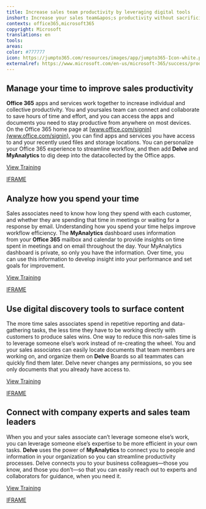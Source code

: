 ```yaml
---
title: Increase sales team productivity by leveraging digital tools
inshort: Increase your sales team&apos;s productivity without sacrificing their work/life balance, by using digital tools to manage workflow and provide insights about their work habits.
contexts: office365,microsoft365
copyright: Microsoft
translations: en
tools: 
areas: 
color: #777777
icon: https://jumpto365.com/resources/images/app/jumpto365-Icon-white.png
externalref: https://www.microsoft.com/en-us/microsoft-365/success/productivitylibrary/increase-sales-team-productivity-by-leveraging-digital-tools
---
```


## Manage your time to improve sales productivity

**Office 365** apps and services work together to increase individual and collective productivity. You and yoursales team can connect and collaborate to save hours of time and effort, and you can access the apps and documents you need to stay productive from anywhere on most devices. On the Office 365 home page at [www.office.com/signin](www.office.com/signin), you can find apps and services you have access to and your recently used files and storage locations. You can personalize your Office 365 experience to streamline workflow, and then add **Delve** and **MyAnalytics** to dig deep into the datacollected by the Office apps.

[View Training](https://support.office.com/article/Personalize-your-Office-365-experience-eb34a21b-52fa-4fbf-a8d5-146132242985)

[IFRAME](https://www.microsoft.com/en-us/videoplayer/embed/RE1Tmrh)

## Analyze how you spend your time

Sales associates need to know how long they spend with each customer, and whether they are spending that time in meetings or waiting for a response by email. Understanding how you spend your time helps improve workflow efficiency. The **MyAnalytics** dashboard uses information from your **Office 365** mailbox and calendar to provide insights on time spent in meetings and on email throughout the day. Your MyAnalytics dashboard is private, so only you have the information. Over time, you can use this information to develop insight into your performance and set goals for improvement.

[View Training](https://support.office.com/article/Microsoft-MyAnalytics-personal-dashboard-c52d090c-a4fc-478c-b027-757ed86d5993)

[IFRAME](https://www.microsoft.com/en-us/videoplayer/embed/RE1TzjD)

## Use digital discovery tools to surface content

The more time sales associates spend in repetitive reporting and data-gathering tasks, the less time they have to be working directly with customers to produce sales wins. One way to reduce this non-sales time is to leverage someone else’s work instead of re-creating the wheel. You and your sales associates can easily locate documents that team members are working on, and organize them on **Delve** Boards so all teammates can quickly find them later. Delve never changes any permissions, so you see only documents that you already have access to.

[View Training](https://support.office.com/article/How-do-I-use-the-content-cards-in-Office-Delve-E6157225-0E40-441C-906F-0C82BFEE55F3)

[IFRAME](https://www.microsoft.com/en-us/videoplayer/embed/RE1TrEK)

## Connect with company experts and sales team leaders

When you and your sales associate can’t leverage someone else’s work, you can leverage someone else’s expertise to be more efficient in your own tasks. **Delve** uses the power of **MyAnalytics** to connect you to people and information in your organization so you can streamline productivity processes. Delve connects you to your business colleagues—those you know, and those you don’t—so that you can easily reach out to experts and collaborators for guidance, when you need it.

[View Training](https://support.office.com/article/How-can-I-find-people-and-information-in-Office-Delve-5b8bffdd-a50a-430a-8570-09b39481887c)

[IFRAME](https://www.microsoft.com/en-us/videoplayer/embed/RE1TwWc)

